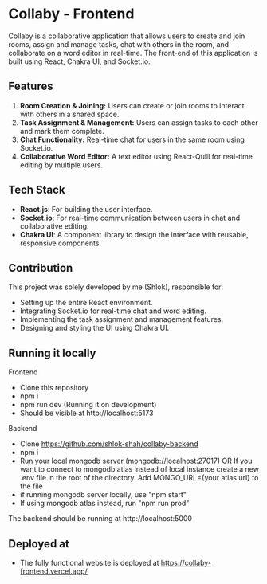 # Collaby - Frontend

Collaby is a collaborative application that allows users to create and join rooms, assign and manage tasks, chat with others in the room, and collaborate on a word editor in real-time. The front-end of this application is built using React, Chakra UI, and Socket.io.

## Features

1. **Room Creation & Joining:** Users can create or join rooms to interact with others in a shared space.
2. **Task Assignment & Management:** Users can assign tasks to each other and mark them complete.
3. **Chat Functionality:** Real-time chat for users in the same room using Socket.io.
4. **Collaborative Word Editor:** A text editor using React-Quill for real-time editing by multiple users.

## Tech Stack

-   **React.js**: For building the user interface.
-   **Socket.io**: For real-time communication between users in chat and collaborative editing.
-   **Chakra UI**: A component library to design the interface with reusable, responsive components.

## Contribution

This project was solely developed by me (Shlok), responsible for:

-   Setting up the entire React environment.
-   Integrating Socket.io for real-time chat and word editing.
-   Implementing the task assignment and management features.
-   Designing and styling the UI using Chakra UI.

## Running it locally

Frontend
- Clone this repository
- npm i
- npm run dev (Running it on development)
- Should be visible at http://localhost:5173

Backend
- Clone https://github.com/shlok-shah/collaby-backend
- npm i
- Run your local mongodb server (mongodb://localhost:27017) OR If you want to connect to mongodb atlas instead of local instance create a new .env file in the root of the directory. Add MONGO_URL={your atlas url} to the file
- if running mongodb server locally, use "npm start"
- If using mongodb atlas instead, run "npm run prod"

The backend should be running at http://localhost:5000

## Deployed at

- The fully functional website is deployed at https://collaby-frontend.vercel.app/

